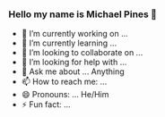 ### Hello my name is Michael Pines 👋

- 🔭 I’m currently working on ...
- 🌱 I’m currently learning ...
- 👯 I’m looking to collaborate on ...
- 🤔 I’m looking for help with ...
- 💬 Ask me about ... Anything
- 📫 How to reach me: ...
- 😄 Pronouns: ... He/Him
- ⚡ Fun fact: ...
<!--
**smyp1/smyp1** is a ✨ _special_ ✨ repository because its `README.md` (this file) appears on your GitHub profile.

Here are some ideas to get you started:

-->
